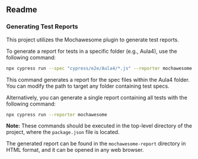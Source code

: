 ## Readme

### Generating Test Reports

This project utilizes the Mochawesome plugin to generate test reports.

To generate a report for tests in a specific folder (e.g., Aula4), use the following command:

```bash
npx cypress run --spec "cypress/e2e/Aula4/*.js" --reporter mochawesome
```

This command generates a report for the spec files within the Aula4 folder. You can modify the path to target any folder containing test specs.

Alternatively, you can generate a single report containing all tests with the following command:

```bash
npx cypress run --reporter mochawesome
```

**Note:** These commands should be executed in the top-level directory of the project, where the `package.json` file is located.

The generated report can be found in the `mochawesome-report` directory in HTML format, and it can be opened in any web browser.
